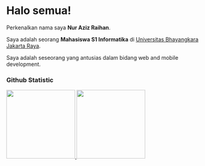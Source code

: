 # Halo semua! 

Perkenalkan nama saya **Nur Aziz Raihan**.<br>

Saya adalah seorang **Mahasiswa S1 Informatika** di [Universitas Bhayangkara Jakarta Raya](https://ubharajaya.ac.id/).<br>

Saya adalah seseorang yang antusias dalam bidang web and mobile development.

### Github Statistic
<p align="left">
<a href="https://github.com/azizazizz">
  <img height="180em" src="https://github-readme-stats-eight-theta.vercel.app/api?username=azizazizz&show_icons=true&theme=algolia&include_all_commits=true&count_private=true"/>
  <img height="180em" src="https://github-readme-stats-eight-theta.vercel.app/api/top-langs/?username=azizazizz&layout=compact&theme=algolia"/>
</a>
</p>
